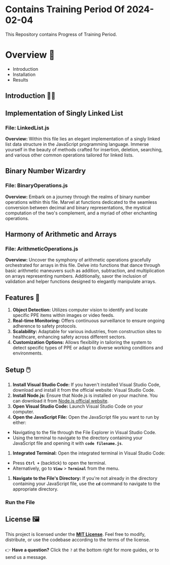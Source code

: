 # Contains Training Period Of 2024-02-04

This Repository contains Progress of Training Period.

# Overview 📜

- Introduction
- Installation
- Results

## Introduction 🧑‍🔧

## **Implementation of Singly Linked List**

### File: LinkedList.js

**Overview:** Within this file lies an elegant implementation of a singly linked list data structure in the JavaScript programming language. Immerse yourself in the beauty of methods crafted for insertion, deletion, searching, and various other common operations tailored for linked lists.

## Binary Number Wizardry

### File: BinaryOperations.js

**Overview:** Embark on a journey through the realms of binary number operations within this file. Marvel at functions dedicated to the seamless conversion between decimal and binary representations, the mystical computation of the two's complement, and a myriad of other enchanting operations.

## Harmony of Arithmetic and Arrays

### File: ArithmeticOperations.js

**Overview:** Uncover the symphony of arithmetic operations gracefully orchestrated for arrays in this file. Delve into functions that dance through basic arithmetic maneuvers such as addition, subtraction, and multiplication on arrays representing numbers. Additionally, savor the inclusion of validation and helper functions designed to elegantly manipulate arrays.

## Features 🤖

1. **Object Detection:** Utilizes computer vision to identify and locate specific PPE items within images or video feeds.
2. **Real-time Monitoring:** Offers continuous surveillance to ensure ongoing adherence to safety protocols.
3. **Scalability:** Adaptable for various industries, from construction sites to healthcare, enhancing safety across different sectors.
4.  **Customization Options:** Allows flexibility in tailoring the system to detect specific types of PPE or adapt to diverse working conditions and environments.

## Setup 🖱️

1. **Install Visual Studio Code:**
If you haven't installed Visual Studio Code, download and install it from the official website: Visual Studio Code.
2. **Install Node.js:**
Ensure that Node.js is installed on your machine. You can download it from [Node.js official website](https://nodejs.org/).
3. **Open Visual Studio Code:**
Launch Visual Studio Code on your computer.
4. **Open the JavaScript File:**
Open the JavaScript file you want to run by either:
- Navigating to the file through the File Explorer in Visual Studio Code.
- Using the terminal to navigate to the directory containing your JavaScript file and opening it with **`code filename.js`**.
1. **Integrated Terminal:**
Open the integrated terminal in Visual Studio Code:
- Press **`Ctrl +`** (backtick) to open the terminal.
- Alternatively, go to **`View`** > **`Terminal`** from the menu.
1. **Navigate to the File's Directory:**
If you're not already in the directory containing your JavaScript file, use the **`cd`** command to navigate to the appropriate directory.

### Run the File

## License 🖼️

This project is licensed under the **[MIT License](https://chat.openai.com/c/LICENSE)**. Feel free to modify, distribute, or use the codebase according to the terms of the license.

👉 **Have a question?** Click the `?` at the bottom right for more guides, or to send us a message.
